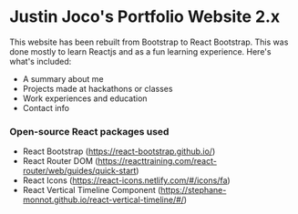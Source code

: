 # Justin Joco's Portfolio Website 2.x
This website has been rebuilt from Bootstrap to React Bootstrap. This was done mostly to learn Reactjs and as a fun learning experience.
Here's what's included:
* A summary about me
* Projects made at hackathons or classes
* Work experiences and education
* Contact info
  
### Open-source React packages used
- React Bootstrap (https://react-bootstrap.github.io/)
- React Router DOM (https://reacttraining.com/react-router/web/guides/quick-start)
- React Icons (https://react-icons.netlify.com/#/icons/fa)
- React Vertical Timeline Component (https://stephane-monnot.github.io/react-vertical-timeline/#/)
